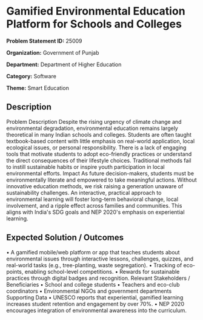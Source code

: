 # Gamified Environmental Education Platform for Schools and Colleges

**Problem Statement ID:** 25009

**Organization:** Government of Punjab

**Department:** Department of Higher Education

**Category:** Software

**Theme:** Smart Education

## Description

Problem Description Despite the rising urgency of climate change and environmental degradation, environmental education remains largely theoretical in many Indian schools and colleges. Students are often taught textbook-based content with little emphasis on real-world application, local ecological issues, or personal responsibility. There is a lack of engaging tools that motivate students to adopt eco-friendly practices or understand the direct consequences of their lifestyle choices. Traditional methods fail to instill sustainable habits or inspire youth participation in local environmental efforts. Impact As future decision-makers, students must be environmentally literate and empowered to take meaningful actions. Without innovative education methods, we risk raising a generation unaware of sustainability challenges. An interactive, practical approach to environmental learning will foster long-term behavioral change, local involvement, and a ripple effect across families and communities. This aligns with India's SDG goals and NEP 2020's emphasis on experiential learning.

## Expected Solution / Outcomes

• A gamified mobile/web platform or app that teaches students about environmental issues through interactive lessons, challenges, quizzes, and real-world tasks (e.g., tree-planting, waste segregation). • Tracking of eco-points, enabling school-level competitions. • Rewards for sustainable practices through digital badges and recognition. Relevant Stakeholders / Beneficiaries • School and college students • Teachers and eco-club coordinators • Environmental NGOs and government departments Supporting Data • UNESCO reports that experiential, gamified learning increases student retention and engagement by over 70%. • NEP 2020 encourages integration of environmental awareness into the curriculum.

